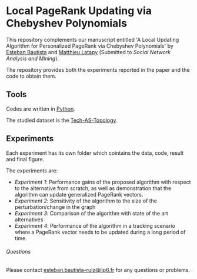 # Local PageRank Updating via Chebyshev Polynomials

This repository complements our manuscript entitled 'A Local Updating Algorithm for Personalized PageRank via Chebyshev Polynomials' by [Esteban Bautista](http://estbautista.com/) and [Matthieu Latapy](https://www-complexnetworks.lip6.fr/~latapy/) (Submitted to *Social Network Analysis and Mining*).

The repository provides both the experiments reported in the paper and the code to obtain them.

## Tools
Codes are written in [Python](https://www.python.org).

The studied dataset is the [Tech-AS-Topology](http://networkrepository.com/tech-as-topology.php).

## Experiments
Each experiment has its own folder which cointains the data, code, result and final figure.

The experiments are:
* *Experiment 1*: Performance gains of the proposed algorithm with respect to the alternative from scratch, as well as demonstration that the algorithm can update generalized PageRank vectors.
* *Experiment 2*: Sensitivity of the algorithm to the size of the perturbation/change in the graph
* *Experiment 3*: Comparison of the algorithm with state of the art alternatives 
* *Experiment 4*: Performance of the algorithm in a tracking scenario where a PageRank vector needs to be updated during a long period of time. 

###### Questions
Please contact [esteban.bautista-ruiz@lip6.fr](mailto:esteban.bautista-ruiz@lip6.fr) for any questions or problems.
